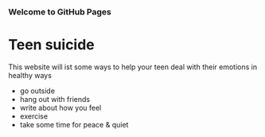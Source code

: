 ### Welcome to GitHub Pages

# Teen suicide

This website will ist some ways to help your teen deal with their emotions in healthy ways

- go outside
- hang out with friends
- write about how you feel
- exercise
- take some time for peace & quiet

